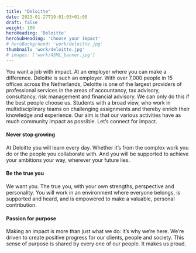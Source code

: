 ```yaml
---
title: "Deloitte"
date: 2023-01-27T19:01:03+01:00
draft: false
weight: 100
heroHeading: 'Deloitte'
heroSubHeading: 'Choose your impact'
# heroBackground: 'work/deloitte.jpg'
thumbnail: 'work/deloitte.jpg'
# images: ['work/ASML_banner.jpg']
---
```


You want a job with impact. At an employer where you can make a difference. Deloitte is such an employer. With over 7,000 people in 15 offices across the Netherlands, Deloitte is one of the largest providers of professional services in the areas of accountancy, tax advisory, consultancy, risk management and financial advisory. We can only do this if the best people choose us. Students with a broad view, who work in multidisciplinary teams on challenging assignments and thereby enrich their knowledge and experience. Our aim is that our various activities have as much community impact as possible. Let’s connect for impact.

#### Never stop growing
At Deloitte you will learn every day. Whether it’s from the complex work you do or the people you collaborate with. And you will be supported to achieve your ambitions your way, wherever your future lies.

#### Be the true you
We want you. The true you, with your own strengths, perspective and personality. You will work in an environment where everyone belongs, is supported and heard, and is empowered to make a valuable, personal contribution.

#### Passion for purpose
Making an impact is more than just what we do: it’s why we’re here. We’re driven to create positive progress for our clients, people and society. This sense of purpose is shared by every one of our people. It makes us proud.
